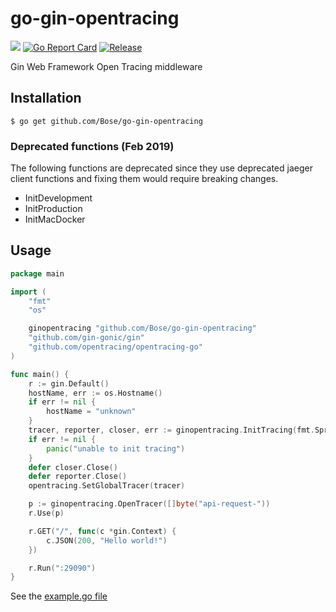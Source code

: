 # go-gin-opentracing
[![](https://godoc.org/github.com/Bose/go-gin-opentracing?status.svg)](https://godoc.org/github.com/Bose/go-gin-opentracing) 
[![Go Report Card](https://goreportcard.com/badge/github.com/Bose/go-gin-opentracing)](https://goreportcard.com/report/github.com/go-gin-opentracing)
[![Release](https://img.shields.io/github/release/Bose/go-gin-opentracing.svg?style=flat-square)](https://Bose/go-gin-opentracing/releases) 

Gin Web Framework Open Tracing middleware

## Installation

`$ go get github.com/Bose/go-gin-opentracing`

### Deprecated functions (Feb 2019)
The following functions are deprecated since they use deprecated jaeger client functions and fixing them would require breaking changes.  

- InitDevelopment
- InitProduction
- InitMacDocker

## Usage

```go
package main

import (
	"fmt"
	"os"

	ginopentracing "github.com/Bose/go-gin-opentracing"
	"github.com/gin-gonic/gin"
	"github.com/opentracing/opentracing-go"
)

func main() {
	r := gin.Default()
	hostName, err := os.Hostname()
	if err != nil {
		hostName = "unknown"
	}
	tracer, reporter, closer, err := ginopentracing.InitTracing(fmt.Sprintf("go-gin-opentracing-example::%s", hostName), "localhost:5775", ginopentracing.WithEnableInfoLog(true))
	if err != nil {
		panic("unable to init tracing")
	}
	defer closer.Close()
	defer reporter.Close()
	opentracing.SetGlobalTracer(tracer)

	p := ginopentracing.OpenTracer([]byte("api-request-"))
	r.Use(p)

	r.GET("/", func(c *gin.Context) {
		c.JSON(200, "Hello world!")
	})

	r.Run(":29090")
}

```

See the [example.go file](https://github.com/github.com/Bose/go-gin-opentracing/blob/master/example/example.go)

